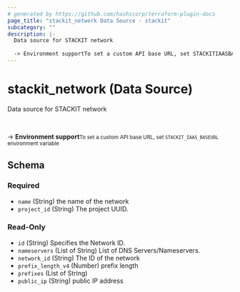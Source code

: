 ```yaml
---
# generated by https://github.com/hashicorp/terraform-plugin-docs
page_title: "stackit_network Data Source - stackit"
subcategory: ""
description: |-
  Data source for STACKIT network
  
  -> Environment supportTo set a custom API base URL, set STACKITIAASBASEURL environment variable
---
```


# stackit_network (Data Source)

Data source for STACKIT network

<br />

-> __Environment support__<small>To set a custom API base URL, set <code>STACKIT_IAAS_BASEURL</code> environment variable </small>



<!-- schema generated by tfplugindocs -->
## Schema

### Required

- `name` (String) the name of the network
- `project_id` (String) The project UUID.

### Read-Only

- `id` (String) Specifies the Network ID.
- `nameservers` (List of String) List of DNS Servers/Nameservers.
- `network_id` (String) The ID of the network
- `prefix_length_v4` (Number) prefix length
- `prefixes` (List of String)
- `public_ip` (String) public IP address


